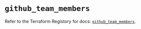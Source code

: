# `github_team_members`

Refer to the Terraform Registory for docs: [`github_team_members`](https://registry.terraform.io/providers/integrations/github/5.41.0/docs/resources/team_members).
